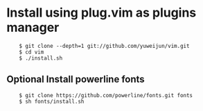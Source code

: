# Install using plug.vim as plugins manager

```
    $ git clone --depth=1 git://github.com/yuweijun/vim.git
    $ cd vim
    $ ./install.sh
```

## Optional Install powerline fonts

```
    $ git clone https://github.com/powerline/fonts.git fonts
    $ sh fonts/install.sh
```

